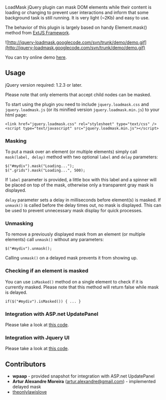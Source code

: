 LoadMask jQuery plugin can mask DOM elements while their content is loading or changing to prevent user interactions and inform that some background task is still running. It is very light (~2Kb) and easy to use.

The behavior of this plugin is largely based on handy Element.mask() method from [ExtJS Framework](http://extjs.com/deploy/dev/examples/form/xml-form.html).

![http://jquery-loadmask.googlecode.com/svn/trunk/demo/demo.gif](http://jquery-loadmask.googlecode.com/svn/trunk/demo/demo.gif)

You can try online demo [here](http://jquery-loadmask.googlecode.com/svn/trunk/demo/index.html).

## Usage ##
jQuery version required: 1.2.3 or later.

Please note that only elements that accept child nodes can be masked.

To start using the plugin you need to include `jquery.loadmask.css` and `jquery.loadmask.js` (or its minified version `jquery.loadmask.min.js`) to your html page:
```
<link href="jquery.loadmask.css" rel="stylesheet" type="text/css" />
<script type="text/javascript" src="jquery.loadmask.min.js"></script>
```

### Masking ###
To put a mask over an element (or multiple elements) simply call `mask(label, delay)` method with two optional `label` and `delay` parameters:
```
$("#mydiv").mask("Loading...");
$(".grids").mask("Loading...", 500);
```
If `label` parameter is provided, a little box with this label and a spinner will be placed on top of the mask, otherwise only a transparent gray mask is displayed.

`delay` parameter sets a delay in milliseconds before element(s) is masked. If `unmask()` is called before the delay times out, no mask is displayed. This can be used to prevent unnecessary mask display for quick processes.

### Unmasking ###
To remove a previously displayed mask from an element (or multiple elements) call `unmask()` without any parameters:
```
$("#mydiv").unmask();
```

Calling `unmask()` on a delayed mask prevents it from showing up.

### Checking if an element is masked ###
You can use `isMasked()` method on a single element to check if it is currently masked. Please note that this method will return false while mask is delayed.
```
if($("#mydiv").isMasked()) { ... }
```

### Integration with ASP.net UpdatePanel ###
Please take a look at <a href='http://plugins.jquery.com/node/10817'>this code</a>.

### Integration with Jquery UI ###
Please take a look at <a href='http://code.google.com/p/jquery-loadmask/issues/detail?id=4&can=1'>this code</a>.

## Contributors ##
  * **wpaap** - provided snapshot for integration with ASP.net UpdatePanel
  * **Artur Alexandre Moreira** (artur.alexandre@gmail.com) - implemented delayed mask
  * <a href='http://code.google.com/u/theonlylawislove/'>theonlylawislove</a>